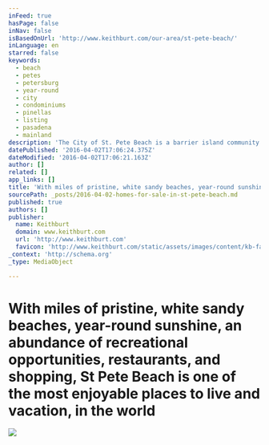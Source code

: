 ```yaml
---
inFeed: true
hasPage: false
inNav: false
isBasedOnUrl: 'http://www.keithburt.com/our-area/st-pete-beach/'
inLanguage: en
starred: false
keywords:
  - beach
  - petes
  - petersburg
  - year-round
  - city
  - condominiums
  - pinellas
  - listing
  - pasadena
  - mainland
description: 'The City of St. Pete Beach is a barrier island community located just off the Pinellas County mainland of Saint Petersburg, just south of Treasure Island, and 20 miles from Clearwater Beach. '
datePublished: '2016-04-02T17:06:24.375Z'
dateModified: '2016-04-02T17:06:21.163Z'
author: []
related: []
app_links: []
title: 'With miles of pristine, white sandy beaches, year-round sunshine, an abundance of recreational opportunities, restaurants, and shopping, St Pete Beach is one of the most enjoyable places to live and vacation, in the world'
sourcePath: _posts/2016-04-02-homes-for-sale-in-st-pete-beach.md
published: true
authors: []
publisher:
  name: Keithburt
  domain: www.keithburt.com
  url: 'http://www.keithburt.com'
  favicon: 'http://www.keithburt.com/static/assets/images/content/kb-favicon.png'
_context: 'http://schema.org'
_type: MediaObject

---
```

# With miles of pristine, white sandy beaches, year-round sunshine, an abundance of recreational opportunities, restaurants, and shopping, St Pete Beach is one of the most enjoyable places to live and vacation, in the world
![](https://the-grid-user-content.s3-us-west-2.amazonaws.com/6c561cea-a267-40bf-8c9a-086e6b5b1ac7.jpg)